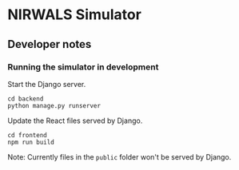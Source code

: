 # NIRWALS Simulator

## Developer notes

### Running the simulator in development

Start the Django server.

```shell
cd backend
python manage.py runserver
```

Update the React files served by Django.

```shell
cd frontend
npm run build
```

Note: Currently files in the `public` folder won't be served by Django.

